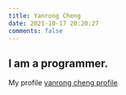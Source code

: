 ```yaml
---
title: Yanrong Cheng
date: 2021-10-17 20:20:27
comments: false 
---
```

## I am a programmer.
My profile [yanrong cheng profile](https://xyanrch.github.io/nimo-markdown-cv/)